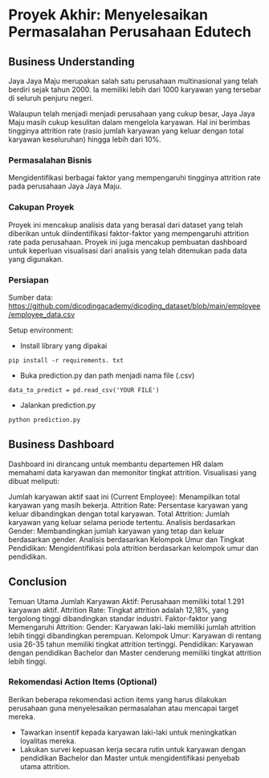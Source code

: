 # Proyek Akhir: Menyelesaikan Permasalahan Perusahaan Edutech

## Business Understanding

Jaya Jaya Maju merupakan salah satu perusahaan multinasional yang telah berdiri sejak tahun 2000. Ia memiliki lebih dari 1000 karyawan yang tersebar di seluruh penjuru negeri. 

Walaupun telah menjadi menjadi perusahaan yang cukup besar, Jaya Jaya Maju masih cukup kesulitan dalam mengelola karyawan. Hal ini berimbas tingginya attrition rate (rasio jumlah karyawan yang keluar dengan total karyawan keseluruhan) hingga lebih dari 10%.

### Permasalahan Bisnis

Mengidentifikasi berbagai faktor yang mempengaruhi tingginya attrition rate pada perusahaan Jaya Jaya Maju.

### Cakupan Proyek

Proyek ini mencakup analisis data yang berasal dari dataset yang telah diberikan untuk diindentifikasi faktor-faktor yang mempengaruhi attrition rate pada perusahaan.
Proyek ini juga mencakup pembuatan dashboard untuk keperluan visualisasi dari analisis yang telah ditemukan pada data yang digunakan.

### Persiapan

Sumber data: https://github.com/dicodingacademy/dicoding_dataset/blob/main/employee/employee_data.csv

Setup environment:
- Install library yang dipakai
```
pip install -r requirements. txt
```
- Buka prediction.py dan path menjadi nama file (.csv)
```
data_to_predict = pd.read_csv('YOUR FILE') 
```
- Jalankan prediction.py
```
python prediction.py
```

## Business Dashboard

Dashboard ini dirancang untuk membantu departemen HR dalam memahami data karyawan dan memonitor tingkat attrition. Visualisasi yang dibuat meliputi:

Jumlah karyawan aktif saat ini (Current Employee): Menampilkan total karyawan yang masih bekerja.
Attrition Rate: Persentase karyawan yang keluar dibandingkan dengan total karyawan.
Total Attrition: Jumlah karyawan yang keluar selama periode tertentu.
Analisis berdasarkan Gender: Membandingkan jumlah karyawan yang tetap dan keluar berdasarkan gender.
Analisis berdasarkan Kelompok Umur dan Tingkat Pendidikan: Mengidentifikasi pola attrition berdasarkan kelompok umur dan pendidikan.

## Conclusion

Temuan Utama
Jumlah Karyawan Aktif: Perusahaan memiliki total 1.291 karyawan aktif.
Attrition Rate: Tingkat attrition adalah 12,18%, yang tergolong tinggi dibandingkan standar industri.
Faktor-faktor yang Memengaruhi Attrition:
Gender: Karyawan laki-laki memiliki jumlah attrition lebih tinggi dibandingkan perempuan.
Kelompok Umur: Karyawan di rentang usia 26-35 tahun memiliki tingkat attrition tertinggi.
Pendidikan: Karyawan dengan pendidikan Bachelor dan Master cenderung memiliki tingkat attrition lebih tinggi.

### Rekomendasi Action Items (Optional)

Berikan beberapa rekomendasi action items yang harus dilakukan perusahaan guna menyelesaikan permasalahan atau mencapai target mereka.

- Tawarkan insentif kepada karyawan laki-laki untuk meningkatkan loyalitas mereka.
- Lakukan survei kepuasan kerja secara rutin untuk karyawan dengan pendidikan Bachelor dan Master untuk mengidentifikasi penyebab utama attrition.
